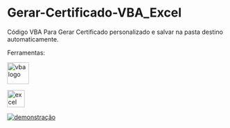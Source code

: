 # Gerar-Certificado-VBA_Excel

<p>Código VBA Para Gerar Certificado personalizado e salvar na pasta destino automaticamente.<p>

<p>Ferramentas:</p>
<div>
<a href="https://uploaddeimagens.com.br/images/004/322/787/original/vba-removebg-preview.png?1675220996"><img   src="https://uploaddeimagens.com.br/images/004/322/787/original/vba-removebg-preview.png?1675220996" alt="vba logo" border="0" height="50"></a>

  <a href="https://th.bing.com/th/id/R.0310ca12ced993cb8d522d37d57a918f?rik=4d4eszWNZ65XKQ&pid=ImgRaw&r=0"><img src="https://th.bing.com/th/id/R.0310ca12ced993cb8d522d37d57a918f?rik=4d4eszWNZ65XKQ&pid=ImgRaw&r=0" alt="excel logo" border="0" height="40"></a>
</div>

<a href="https://github.com/ellencrist/Gerar-Certificado-VBA_Excel/blob/ac558248857370850b2b4f8a2ee861956b869a31/readme%20apresentacao/Certificados%20vba.gif"><img src="https://github.com/ellencrist/Gerar-Certificado-VBA_Excel/blob/ac558248857370850b2b4f8a2ee861956b869a31/readme%20apresentacao/Certificados%20vba.gif" alt="demonstração" ></a>
